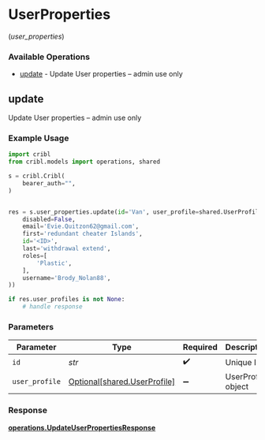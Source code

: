 # UserProperties
(*user_properties*)

### Available Operations

* [update](#update) - Update User properties – admin use only

## update

Update User properties – admin use only

### Example Usage

```python
import cribl
from cribl.models import operations, shared

s = cribl.Cribl(
    bearer_auth="",
)


res = s.user_properties.update(id='Van', user_profile=shared.UserProfile(
    disabled=False,
    email='Evie.Quitzon62@gmail.com',
    first='redundant cheater Islands',
    id='<ID>',
    last='withdrawal extend',
    roles=[
        'Plastic',
    ],
    username='Brody_Nolan88',
))

if res.user_profiles is not None:
    # handle response
```

### Parameters

| Parameter                                                          | Type                                                               | Required                                                           | Description                                                        |
| ------------------------------------------------------------------ | ------------------------------------------------------------------ | ------------------------------------------------------------------ | ------------------------------------------------------------------ |
| `id`                                                               | *str*                                                              | :heavy_check_mark:                                                 | Unique ID                                                          |
| `user_profile`                                                     | [Optional[shared.UserProfile]](../../models/shared/userprofile.md) | :heavy_minus_sign:                                                 | UserProfile object                                                 |


### Response

**[operations.UpdateUserPropertiesResponse](../../models/operations/updateuserpropertiesresponse.md)**


